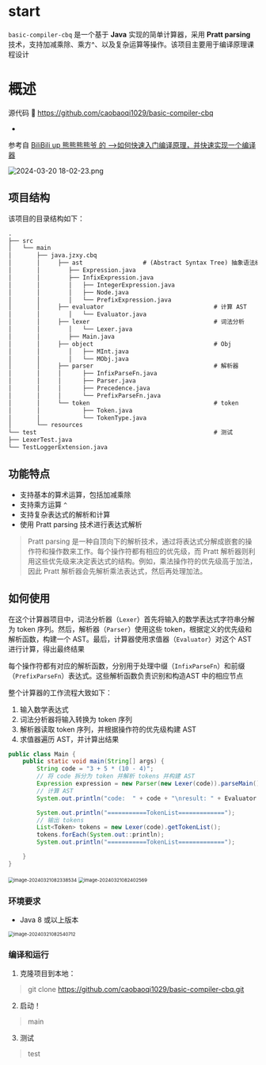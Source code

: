 # start

`basic-compiler-cbq` 是一个基于 **Java** 实现的简单计算器，采用 **Pratt parsing** 技术，支持加减乘除、乘方^、以及复杂运算等操作。该项目主要用于编译原理课程设计

# 概述

源代码
🤗  https://github.com/caobaoqi1029/basic-compiler-cbq

-
参考自 [BiliBili up 熊熊熊熊爷 的 -->如何快速入门编译原理，并快速实现一个编译器](https://www.bilibili.com/video/BV16h4y1F7FM/?spm_id_from=..search-card.all.click&vd_source=9071a50b607525e6db8ba7b49bc960f5)

![2024-03-20 18-02-23.png](https://2024-cbq-1311841992.cos.ap-beijing.myqcloud.com/picgo/20240321081148.png)

## 项目结构

该项目的目录结构如下：

```tex
.
├── src
│   └── main
│       ├── java.jzxy.cbq
│       │     ├── ast	   			  # (Abstract Syntax Tree) 抽象语法树
│       │        ├── Expression.java 
│       │        ├── InfixExpression.java
│       │        │   ├── IntegerExpression.java
│       │        │   ├── Node.java
│       │        │   └── PrefixExpression.java
│       │     ├── evaluator							 	  # 计算 AST
│       │        │   └── Evaluator.java
│       │     ├── lexer 								  # 词法分析
│       │        │   └── Lexer.java
│       │        ├── Main.java
│       │     ├── object								  # Obj
│       │        │   ├── MInt.java
│       │        │   └── MObj.java
│       │     ├── parser								  # 解析器	
│       │     │      ├── InfixParseFn.java
│       │     │      ├── Parser.java
│       │     │      ├── Precedence.java
│       │     │      └── PrefixParseFn.java
│       │     └── token									  # token
│       │            ├── Token.java
│       │            └── TokenType.java 
│       └── resources
└── test												  # 测试
├── LexerTest.java 
└── TestLoggerExtension.java 
```

## 功能特点

- 支持基本的算术运算，包括加减乘除
- 支持乘方运算 `^`
- 支持复杂表达式的解析和计算
- 使用 Pratt parsing 技术进行表达式解析

> Pratt parsing 是一种自顶向下的解析技术，通过将表达式分解成嵌套的操作符和操作数来工作。每个操作符都有相应的优先级，而
> Pratt 解析器则利用这些优先级来决定表达式的结构。例如，乘法操作符的优先级高于加法，因此 Pratt 解析器会先解析乘法表达式，然后再处理加法。

## 如何使用

在这个计算器项目中，词法分析器（`Lexer`）首先将输入的数学表达式字符串分解为 token 序列。然后，解析器（`Parser`）使用这些
token，根据定义的优先级和解析函数，构建一个 AST。最后，计算器使用求值器（`Evaluator`）对这个 AST 进行计算，得出最终结果

每个操作符都有对应的解析函数，分别用于处理中缀（`InfixParseFn`）和前缀（`PrefixParseFn`）表达式。这些解析函数负责识别和构造AST 中的相应节点

整个计算器的工作流程大致如下：

1. 输入数学表达式
2. 词法分析器将输入转换为 token 序列
3. 解析器读取 token 序列，并根据操作符的优先级构建 AST
4. 求值器遍历 AST，并计算出结果

```java
public class Main {
    public static void main(String[] args) {
        String code = "3 + 5 * (10 - 4)";
        // 将 code 拆分为 token 并解析 tokens 并构建 AST
        Expression expression = new Parser(new Lexer(code)).parseMain();
        // 计算 AST
        System.out.println("code:  " + code + "\nresult: " + Evaluator.eval(expression));

        System.out.println("===========TokenList=============");
        // 输出 tokens
        List<Token> tokens = new Lexer(code).getTokenList();
        tokens.forEach(System.out::println);
        System.out.println("===========TokenList=============");

    }
}
```

<img src="https://2024-cbq-1311841992.cos.ap-beijing.myqcloud.com/picgo/image-20240321082338534.png" alt="image-20240321082338534" style="zoom:67%;" />

<img src="https://2024-cbq-1311841992.cos.ap-beijing.myqcloud.com/picgo/image-20240321082402569.png" alt="image-20240321082402569" style="zoom:67%;" />

### 环境要求

- Java 8 或以上版本

<img src="https://2024-cbq-1311841992.cos.ap-beijing.myqcloud.com/picgo/image-20240321082540712.png" alt="image-20240321082540712" style="zoom:67%;" />

### 编译和运行

1. 克隆项目到本地：

> git clone https://github.com/caobaoqi1029/basic-compiler-cbq.git

2. 启动！

> main

3. 测试

> test